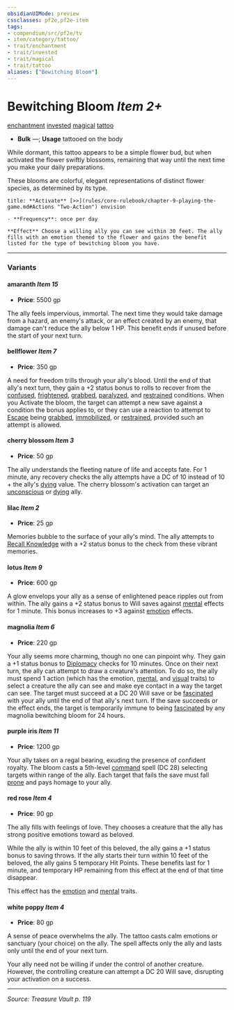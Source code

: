 ```yaml
---
obsidianUIMode: preview
cssclasses: pf2e,pf2e-item
tags:
- compendium/src/pf2e/tv
- item/category/tattoo/
- trait/enchantment
- trait/invested
- trait/magical
- trait/tattoo
aliases: ["Bewitching Bloom"]
---
```

# Bewitching Bloom *Item 2+*  
[enchantment](rules/traits/enchantment.md "Enchantment School Trait")  [invested](rules/traits/invested.md "Invested Item Trait")  [magical](rules/traits/magical.md "Magical Item Trait")  [tattoo](rules/traits/tattoo-lowg.md "Tattoo Item Trait")  

- **Bulk** —; **Usage** tattooed on the body

While dormant, this tattoo appears to be a simple flower bud, but when activated the flower swiftly blossoms, remaining that way until the next time you make your daily preparations.

These blooms are colorful, elegant representations of distinct flower species, as determined by its type.

```ad-embed-ability
title: **Activate** [>>](rules/core-rulebook/chapter-9-playing-the-game.md#Actions "Two-Action") envision

- **Frequency**: once per day

**Effect** Choose a willing ally you can see within 30 feet. The ally fills with an emotion themed to the flower and gains the benefit listed for the type of bewitching bloom you have.
```

---

### Variants

#### amaranth *Item 15*

- **Price**: 5500 gp

The ally feels impervious, immortal. The next time they would take damage from a hazard, an enemy's attack, or an effect created by an enemy, that damage can't reduce the ally below 1 HP. This benefit ends if unused before the start of your next turn.

#### bellflower *Item 7*

- **Price**: 350 gp

A need for freedom trills through your ally's blood. Until the end of that ally's next turn, they gain a +2 status bonus to rolls to recover from the [confused](rules/conditions.md#Confused), [frightened](rules/conditions.md#Frightened), [grabbed](rules/conditions.md#Grabbed), [paralyzed](rules/conditions.md#Paralyzed), and [restrained](rules/conditions.md#Restrained) conditions. When you Activate the bloom, the target can attempt a new save against a condition the bonus applies to, or they can use a reaction to attempt to [Escape](rules/actions/escape.md) being [grabbed](rules/conditions.md#Grabbed), [immobilized](rules/conditions.md#Immobilized), or [restrained](rules/conditions.md#Restrained), provided such an attempt is allowed.

#### cherry blossom *Item 3*

- **Price**: 50 gp

The ally understands the fleeting nature of life and accepts fate. For 1 minute, any recovery checks the ally attempts have a DC of 10 instead of 10 + the ally's [dying](rules/conditions.md#Dying) value. The cherry blossom's activation can target an [unconscious](rules/conditions.md#Unconscious) or [dying](rules/conditions.md#Dying) ally.

#### lilac *Item 2*

- **Price**: 25 gp

Memories bubble to the surface of your ally's mind. The ally attempts to [Recall Knowledge](rules/actions/recall-knowledge.md) with a +2 status bonus to the check from these vibrant memories.

#### lotus *Item 9*

- **Price**: 600 gp

A glow envelops your ally as a sense of enlightened peace ripples out from within. The ally gains a +2 status bonus to Will saves against [mental](rules/traits/mental.md "Mental Effect Trait") effects for 1 minute. This bonus increases to +3 against [emotion](rules/traits/emotion.md "Emotion Effect Trait") effects.

#### magnolia *Item 6*

- **Price**: 220 gp

Your ally seems more charming, though no one can pinpoint why. They gain a +1 status bonus to [Diplomacy](compendium/skills.md#Diplomacy) checks for 10 minutes. Once on their next turn, the ally can attempt to draw a creature's attention. To do so, the ally must spend 1 action (which has the emotion, [mental](rules/traits/mental.md "Mental Effect Trait"), and [visual](rules/traits/visual.md "Visual Effect Trait") traits) to select a creature the ally can see and make eye contact in a way the target can see. The target must succeed at a DC 20 Will save or be [fascinated](rules/conditions.md#Fascinated) with your ally until the end of that ally's next turn. If the save succeeds or the effect ends, the target is temporarily immune to being [fascinated](rules/conditions.md#Fascinated) by any magnolia bewitching bloom for 24 hours.

#### purple iris *Item 11*

- **Price**: 1200 gp

Your ally takes on a regal bearing, exuding the presence of confident royalty. The bloom casts a 5th-level [command](compendium/spells/command.md) spell (DC 28) selecting targets within range of the ally. Each target that fails the save must fall [prone](rules/conditions.md#Prone) and pays homage to your ally.

#### red rose *Item 4*

- **Price**: 90 gp

The ally fills with feelings of love. They chooses a creature that the ally has strong positive emotions toward as beloved.

While the ally is within 10 feet of this beloved, the ally gains a +1 status bonus to saving throws. If the ally starts their turn within 10 feet of the beloved, the ally gains 5 temporary Hit Points. These benefits last for 1 minute, and temporary HP remaining from this effect at the end of that time disappear.

This effect has the [emotion](rules/traits/emotion.md "Emotion Effect Trait") and [mental](rules/traits/mental.md "Mental Effect Trait") traits.

#### white poppy *Item 4*

- **Price**: 80 gp

A sense of peace overwhelms the ally. The tattoo casts calm emotions or sanctuary (your choice) on the ally. The spell affects only the ally and lasts only until the end of your next turn.

Your ally need not be willing if under the control of another creature. However, the controlling creature can attempt a DC 20 Will save, disrupting your activation on a success.

---
*Source: Treasure Vault p. 119*